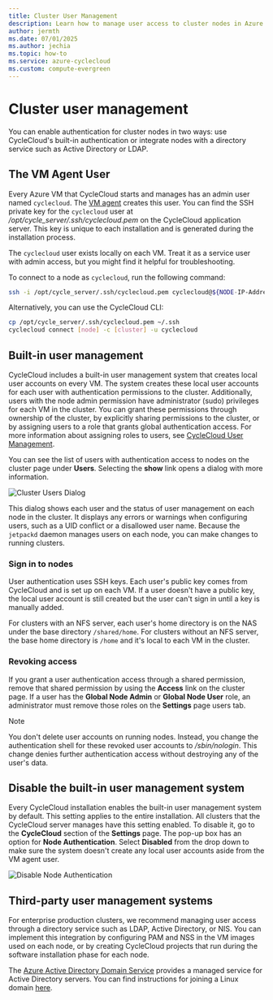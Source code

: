 ```yaml
---
title: Cluster User Management
description: Learn how to manage user access to cluster nodes in Azure CycleCloud. Enable sign-in access to cluster nodes through CycleCloud or a third-party user management system.
author: jermth
ms.date: 07/01/2025
ms.author: jechia
ms.topic: how-to
ms.service: azure-cyclecloud
ms.custom: compute-evergreen
---
```


# Cluster user management

You can enable authentication for cluster nodes in two ways: use CycleCloud's built-in authentication or integrate nodes with a directory service such as Active Directory or LDAP.

## The VM Agent User

Every Azure VM that CycleCloud starts and manages has an admin user named `cyclecloud`. The [VM agent](/azure/virtual-machines/extensions/agent-linux) creates this user. You can find the SSH private key for the `cyclecloud` user at */opt/cycle_server/.ssh/cyclecloud.pem* on the CycleCloud application server. This key is unique to each installation and is generated during the installation process.

The `cyclecloud` user exists locally on each VM. Treat it as a service user with admin access, but you might find it helpful for troubleshooting.

To connect to a node as `cyclecloud`, run the following command:

```bash
ssh -i /opt/cycle_server/.ssh/cyclecloud.pem cyclecloud@${NODE-IP-Address}
```

Alternatively, you can use the CycleCloud CLI:

```bash
cp /opt/cycle_server/.ssh/cyclecloud.pem ~/.ssh 
cyclecloud connect [node] -c [cluster] -u cyclecloud
```

## Built-in user management

CycleCloud includes a built-in user management system that creates local user accounts on every VM. The system creates these local user accounts for each user with authentication permissions to the cluster. Additionally, users with the node admin permission have administrator (sudo) privileges for each VM in the cluster. You can grant these permissions through ownership of the cluster, by explicitly sharing permissions to the cluster, or by assigning users to a role that grants global authentication access. For more information about assigning roles to users, see [CycleCloud User Management](~/articles/cyclecloud/concepts/user-management.md).

You can see the list of users with authentication access to nodes on the cluster page under **Users**. Selecting the **show** link opens a dialog with more information.

![Cluster Users Dialog](~/articles/cyclecloud/images/cluster-users-dialog.png)

This dialog shows each user and the status of user management on each node in the cluster. It displays any errors or warnings when configuring users, such as a UID conflict or a disallowed user name. Because the `jetpackd` daemon manages users on each node, you can make changes to running clusters.

### Sign in to nodes

User authentication uses SSH keys. Each user's public key comes from CycleCloud and is set up on each VM. If a user doesn't have a public key, the local user account is still created but the user can't sign in until a key is manually added.

For clusters with an NFS server, each user's home directory is on the NAS under the base directory `/shared/home`. For clusters without an NFS server, the base home directory is `/home` and it's local to each VM in the cluster.

### Revoking access

If you grant a user authentication access through a shared permission, remove that shared permission by using the **Access** link on the cluster page. If a user has the **Global Node Admin** or **Global Node User** role, an administrator must remove those roles on the **Settings** page users tab.

> [!NOTE]
> You don't delete user accounts on running nodes. Instead, you change the authentication shell for these revoked user accounts to */sbin/nologin*. This change denies further authentication access without destroying any of the user's data.

## Disable the built-in user management system

Every CycleCloud installation enables the built-in user management system by default. This setting applies to the entire installation. All clusters that the CycleCloud server manages have this setting enabled. To disable it, go to the **CycleCloud** section of the **Settings** page. The pop-up box has an option for **Node Authentication**. Select **Disabled** from the drop down to make sure the system doesn't create any local user accounts aside from the VM agent user.

![Disable Node Authentication](~/articles/cyclecloud/images/node-auth-disabled.png)

## Third-party user management systems

For enterprise production clusters, we recommend managing user access through a directory service such as LDAP, Active Directory, or NIS. You can implement this integration by configuring PAM and NSS in the VM images used on each node, or by creating CycleCloud projects that run during the software installation phase for each node.

The [Azure Active Directory Domain Service](/azure/active-directory-domain-services/) provides a managed service for Active Directory servers. You can find instructions for joining a Linux domain [here](/azure/active-directory-domain-services/active-directory-ds-join-rhel-linux-vm).
